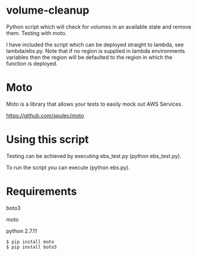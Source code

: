 # volume-cleanup
Python script which will check for volumes in an available state and remove them. Testing with moto.

I have included the script which can be deployed straight to lambda, see lambda/ebs.py. Note that if no region is supplied in lambda environments variables then the region will be defaulted to the region in which the function is deployed.

# Moto
Moto is a library that allows your tests to easily mock out AWS Services.

https://github.com/spulec/moto

# Using this script
Testing can be achieved by executing ebs_test.py (python ebs_test.py). 

To run the script you can execute (python ebs.py). 

# Requirements
boto3 

moto

python 2.7.11

```
$ pip install moto
$ pip install boto3
```
